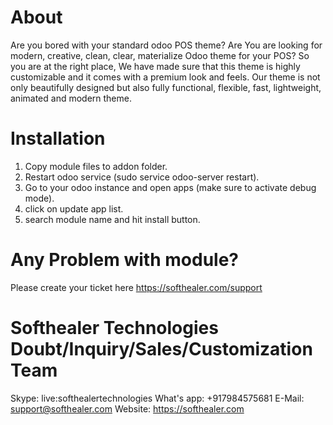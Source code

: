 About
============
Are you bored with your standard odoo POS theme? Are You are looking for modern, creative, clean, clear, materialize Odoo theme for your POS? So you are at the right place, We have made sure that this theme is highly customizable and it comes with a premium look and feels. Our theme is not only beautifully designed but also fully functional, flexible, fast, lightweight, animated and modern theme.

Installation
============
1) Copy module files to addon folder.
2) Restart odoo service (sudo service odoo-server restart).
3) Go to your odoo instance and open apps (make sure to activate debug mode).
4) click on update app list.
5) search module name and hit install button.

Any Problem with module?
=====================================
Please create your ticket here https://softhealer.com/support

Softhealer Technologies Doubt/Inquiry/Sales/Customization Team
=====================================
Skype: live:softhealertechnologies
What's app: +917984575681
E-Mail: support@softhealer.com
Website: https://softhealer.com
